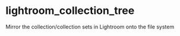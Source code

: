 # lightroom_collection_tree
Mirror the collection/collection sets in Lightroom onto the file system
